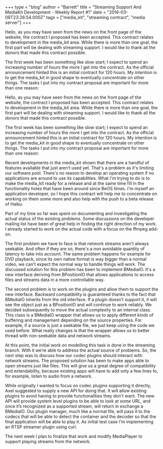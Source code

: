 +++
type = "blog"
author = "Barrett"
title = "Streaming Support And MediaKit Development - Weekly Report #1"
date = "2016-03-09T23:26:54.000Z"
tags = ["media_kit", "streaming contract", "media server"]
+++

Hello, as you may have seen from the news on the front page of the website, the contract I proposed has been accepted. This contract relates to development in the media_kit area. While there is more than one goal, the first part will be dealing with streaming support. I would like to thank all the donors that made this contract possible.

The first week has been something like slow start; I expect to spend an increasing number of hours the more I get into the contract. As the official announcement hinted this is an initial contract for 120 hours. My intention is to get the media_kit in good shape to eventually concentrate on other things. The tasks I put into my contract proposal are important for more than one reason:
<!--more-->
Hello, as you may have seen from the news on the front page of the website, the contract I proposed has been accepted. This contract relates to development in the media_kit area. While there is more than one goal, the first part will be dealing with streaming support. I would like to thank all the donors that made this contract possible.

The first week has been something like slow start; I expect to spend an increasing number of hours the more I get into the contract. As the official announcement hinted this is an initial contract for 120 hours. My intention is to get the media_kit in good shape to eventually concentrate on other things. The tasks I put into my contract proposal are important for more than one reason:

Recent developments in the media_kit shown that there are a handful of features available that just aren’t used yet. That's a problem as it's limiting our software pool. There's no reason to develop an operating system if no applications are around to use its capabilities. What I'm trying to do is to make the media_kit ready for a release and at the same time fill in the functionality holes that have been around since BeOS times. I'm myself an application developer, so I hope this contract will help me to concentrate on working on them some more and also help with the push to a beta release of Haiku.

Part of my time so far was spent on documenting and investigating the actual status of the existing problems. Some discussions on the developer mailing list have been of great help in finding the right direction of my work. I already started to work on the actual code with a focus on the ffmpeg add-on.

The first problem we have to face is that network streams aren't always seekable. And often if they are so, there's a non avoidable quantity of latency to take into account. The same problem happens for example for DVD playback, since its own native format is way bigger than a normal video, we can't expect the normal way to handle things will work. The discussed solution for this problem has been to implement BMediaIO. It's a new interface deriving from BPositionIO that allows applications to access files and streams data in a more controllable way.

The second problem is to work on the plugins and allow them to support the new interface. Backward compatibility is guaranteed thanks to the fact that BMediaIO inherits from the old interface. If a plugin doesn’t support it, it will see the object just as a BPositionIO and will continue to work reliably. We decided subsequently to move the actual complexity to an internal class. This class is a BMediaIO wrapper that allows us to apply different kinds of buffering and management depending on the source properties. For example, if a source is just a seekable file, we just keep using the code we used before. What really changes is that the wrapper allows us to better thread with non-seekable data and network streams.

At this point, the initial work on modelling this task is done in the streaming branch. With it we’re able to address the actual source of problems. So, the next step was to discuss how our codec plugins should interact with network streams. The proposed solution has been to make apps able to open streams just like files. This will give us a great degree of compatibility and extendability, because existing apps will have to add only a few lines to, for example, listen to audio from a network.

While originally I wanted to focus on codec plugins supporting it directly, Axel suggested to supply a new API for doing that. It will allow existing plugins to avoid having to provide functionalities they don't want. The new API will provide system level plugins to be able to look at some URL, and once it’s recognized as a supported stream, will return in exchange a BMediaIO. Our plugin manager, much like a normal file, will pass it to the codecs that will be able to detect the container and the decoder so that the final application will be able to play it. As initial test case I'm implementing an RTSP streamer plugin using curl.

The next week I plan to finalize that work and modify MediaPlayer to support playing streams from the network.